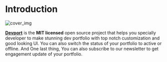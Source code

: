 # Introduction 

![cover_img](https://cdn.discordapp.com/attachments/1016056668884303903/1049693908550045746/og.png)

[**Devport**](https://devport.me) is the **MIT licensed** open source project that helps you specially developer to make stunning dev portfolio with top notch customization and good looking UI. You can also switch the status of your portfolio to active or offline. And One last thing, You can also subscribe to our newsletter to get engagement update of your portfolio.
